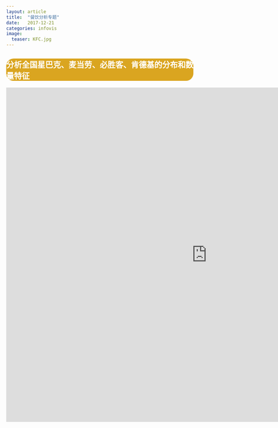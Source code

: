 ```yaml
---
layout: article
title:  "餐饮分析专题"
date:   2017-12-21
categories: infovis
image:
  teaser: KFC.jpg
---
```

<div style="background: #DAA520; color:white;border-radius:20px">
    <h2>分析全国星巴克、麦当劳、必胜客、肯德基的分布和数量特征</h2>  
</div>
<iframe src="https://public.tableau.com/views/3_896/GDP?:embed=y&:display_count=yes" width="1080px" height="900px" frameborder="0"></iframe>
